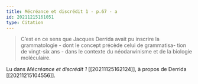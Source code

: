 ```yaml
---
title: Mécréance et discrédit 1 - p.67 - a
id: 20211215161051
type: Citation
---
```


> C’est en ce sens que Jacques Derrida avait pu inscrire la grammatologie - dont le concept précède celui de grammatisa- tion de vingt-six ans - dans le contexte du néodarwinisme et de la biologie moléculaire.

Lu dans *Mécréance et discrédit 1* [[20211125162124]], à propos de Derrida [[20211215104556]].